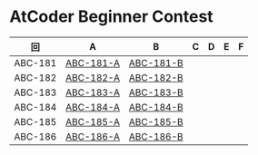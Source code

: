 # AtCoder Beginner Contest

| 回 | A | B | C | D | E | F |
|:---:|:---:|:---:|:---:|:---:|:---:|:---:|
| ABC-181 | [ABC-181-A](ABC-181-A.py) | [ABC-181-B](ABC-181-B.py) |  |  |  |  |
| ABC-182 | [ABC-182-A](ABC-182-A.py) | [ABC-182-B](ABC-182-B.py) |  |  |  |  |
| ABC-183 | [ABC-183-A](ABC-183-A.py) | [ABC-183-B](ABC-183-B.py) |  |  |  |  |
| ABC-184 | [ABC-184-A](ABC-184-A.py) | [ABC-184-B](ABC-184-B.py) |  |  |  |  |
| ABC-185 | [ABC-185-A](ABC-185-A.py) | [ABC-185-B](ABC-185-B.py) |  |  |  |  |
| ABC-186 | [ABC-186-A](ABC-186-A.py) | [ABC-186-B](ABC-186-B.py) |  |  |  |  |
